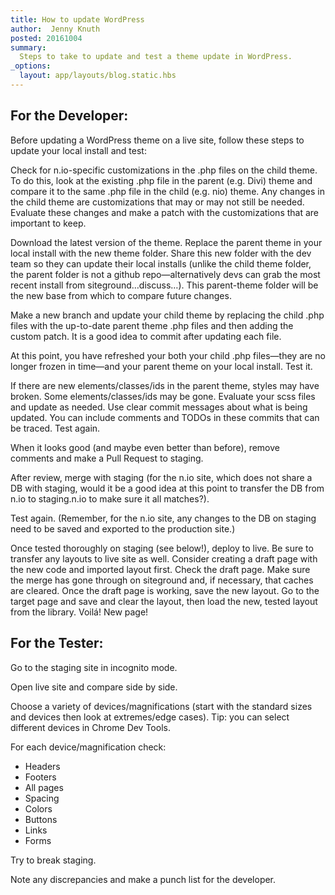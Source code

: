 ```yaml
---
title: How to update WordPress
author:  Jenny Knuth
posted: 20161004
summary:
  Steps to take to update and test a theme update in WordPress.
_options:
  layout: app/layouts/blog.static.hbs
---
```


## For the Developer:

Before updating a WordPress theme on a live site, follow these steps to update your local install and test:

Check for n.io-specific customizations in the .php files on the child theme. To do this, look at the existing .php file in the parent (e.g. Divi) theme and compare it to the same .php file in the child (e.g. nio) theme. Any changes in the child theme are customizations that may or may not still be needed. Evaluate these changes and make a patch with the customizations that are important to keep.

Download the latest version of the theme. Replace the parent theme in your local install with the new theme folder. Share this new folder with the dev team so they can update their local installs (unlike the child theme folder, the parent folder is not a github repo—alternatively devs can grab the most recent install from siteground…discuss…). This parent-theme folder will be the new base from which to compare future changes.

Make a new branch and update your child theme by replacing the child .php files with the up-to-date parent theme .php files and then adding the custom patch. It is a good idea to commit after updating each file.

At this point, you have refreshed your both your child .php files—they are no longer frozen in time—and your parent theme on your local install. Test it.

If there are new elements/classes/ids in the parent theme, styles may have broken. Some elements/classes/ids may be gone. Evaluate your scss files and update as needed. Use clear commit messages about what is being updated. You can include comments and TODOs in these commits that can be traced. Test again.

When it looks good (and maybe even better than before), remove comments and make a Pull Request to staging.

After review, merge with staging (for the n.io site, which does not share a DB with staging, would it be a good idea at this point to transfer the DB from n.io to staging.n.io to make sure it all matches?).

Test again. (Remember, for the n.io site, any changes to the DB on staging need to be saved and exported to the production site.)

Once tested thoroughly on staging (see below!), deploy to live. Be sure to transfer any layouts to live site as well. Consider creating a draft page with the new code and imported layout first. Check the draft page. Make sure the merge has gone through on siteground and, if necessary, that caches are cleared. Once the draft page is working, save the new layout. Go to the target page and save and clear the layout, then load the new, tested layout from the library. Voilá! New page!

## For the Tester:

Go to the staging site in incognito mode.

Open live site and compare side by side.

Choose a variety of devices/magnifications (start with the standard sizes and devices then look at extremes/edge cases). Tip: you can select different devices in Chrome Dev Tools.

For each device/magnification check:
- Headers
- Footers
- All pages
- Spacing
- Colors
- Buttons
- Links
- Forms

Try to break staging.

Note any discrepancies and make a punch list for the developer.
